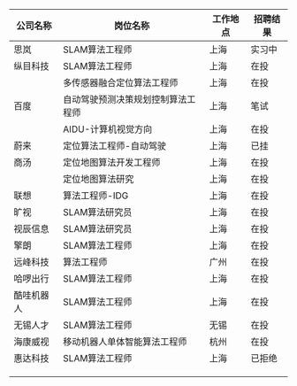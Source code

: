 | 公司名称   | 岗位名称                           | 工作地点 | 招聘结果 |
| ---------- | ---------------------------------- | -------- | -------- |
| 思岚       | SLAM算法工程师                     | 上海     | 实习中   |
| 纵目科技   | SLAM算法工程师                     | 上海     | 在投     |
|            | 多传感器融合定位算法工程师         | 上海     | 在投     |
| 百度       | 自动驾驶预测决策规划控制算法工程师 | 上海     | 笔试     |
|            | AIDU-计算机视觉方向                | 上海     | 在投     |
| 蔚来       | 定位算法工程师-自动驾驶            | 上海     | 已挂     |
| 商汤       | 定位地图算法开发工程师             | 上海     | 在投     |
|            | 定位地图算法研究                   | 上海     | 在投     |
| 联想       | 算法工程师-IDG                     | 上海     | 在投     |
| 旷视       | SLAM算法研究员                     | 上海     | 在投     |
| 视辰信息   | SLAM算法研究员                     | 上海     | 在投     |
| 擎朗       | SLAM算法工程师                     | 上海     | 在投     |
| 远峰科技   | 算法工程师                         | 广州     | 在投     |
| 哈啰出行   | SLAM算法工程师                     | 上海     | 在投     |
| 酷哇机器人 | SLAM算法工程师                     | 上海     | 在投     |
| 无锡人才   | SLAM算法工程师                     | 无锡     | 在投     |
| 海康威视   | 移动机器人单体智能算法工程师       | 杭州     | 在投     |
| 惠达科技   | SLAM算法工程师                     | 上海     | 已拒绝   |
|            |                                    |          |          |
|            |                                    |          |          |
|            |                                    |          |          |

